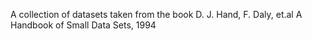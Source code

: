 A collection of datasets taken from the book
D. J. Hand, F. Daly, et.al A Handbook of Small Data Sets, 1994